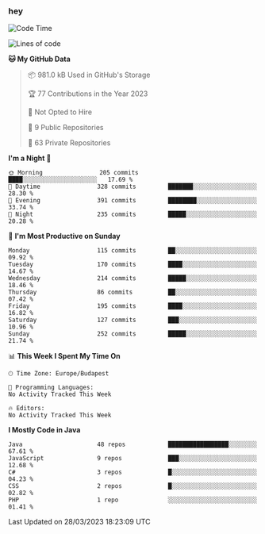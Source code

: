 ### hey

<!--START_SECTION:waka-->
![Code Time](http://img.shields.io/badge/Code%20Time-884%20hrs%2054%20mins-blue)

![Lines of code](https://img.shields.io/badge/From%20Hello%20World%20I%27ve%20Written-863.4%20thousand%20lines%20of%20code-blue)

**🐱 My GitHub Data** 

> 📦 981.0 kB Used in GitHub's Storage 
 > 
> 🏆 77 Contributions in the Year 2023
 > 
> 🚫 Not Opted to Hire
 > 
> 📜 9 Public Repositories 
 > 
> 🔑 63 Private Repositories 
 > 
**I'm a Night 🦉** 

```text
🌞 Morning                205 commits         ████░░░░░░░░░░░░░░░░░░░░░   17.69 % 
🌆 Daytime                328 commits         ███████░░░░░░░░░░░░░░░░░░   28.30 % 
🌃 Evening                391 commits         ████████░░░░░░░░░░░░░░░░░   33.74 % 
🌙 Night                  235 commits         █████░░░░░░░░░░░░░░░░░░░░   20.28 % 
```
📅 **I'm Most Productive on Sunday** 

```text
Monday                   115 commits         ██░░░░░░░░░░░░░░░░░░░░░░░   09.92 % 
Tuesday                  170 commits         ████░░░░░░░░░░░░░░░░░░░░░   14.67 % 
Wednesday                214 commits         █████░░░░░░░░░░░░░░░░░░░░   18.46 % 
Thursday                 86 commits          ██░░░░░░░░░░░░░░░░░░░░░░░   07.42 % 
Friday                   195 commits         ████░░░░░░░░░░░░░░░░░░░░░   16.82 % 
Saturday                 127 commits         ███░░░░░░░░░░░░░░░░░░░░░░   10.96 % 
Sunday                   252 commits         █████░░░░░░░░░░░░░░░░░░░░   21.74 % 
```


📊 **This Week I Spent My Time On** 

```text
🕑︎ Time Zone: Europe/Budapest

💬 Programming Languages: 
No Activity Tracked This Week

🔥 Editors: 
No Activity Tracked This Week
```

**I Mostly Code in Java** 

```text
Java                     48 repos            █████████████████░░░░░░░░   67.61 % 
JavaScript               9 repos             ███░░░░░░░░░░░░░░░░░░░░░░   12.68 % 
C#                       3 repos             █░░░░░░░░░░░░░░░░░░░░░░░░   04.23 % 
CSS                      2 repos             █░░░░░░░░░░░░░░░░░░░░░░░░   02.82 % 
PHP                      1 repo              ░░░░░░░░░░░░░░░░░░░░░░░░░   01.41 % 
```




 Last Updated on 28/03/2023 18:23:09 UTC
<!--END_SECTION:waka-->

